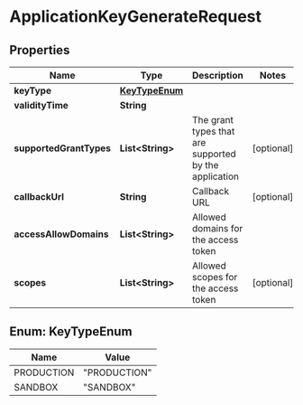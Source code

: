 
# ApplicationKeyGenerateRequest

## Properties
Name | Type | Description | Notes
------------ | ------------- | ------------- | -------------
**keyType** | [**KeyTypeEnum**](#KeyTypeEnum) |  | 
**validityTime** | **String** |  | 
**supportedGrantTypes** | **List&lt;String&gt;** | The grant types that are supported by the application |  [optional]
**callbackUrl** | **String** | Callback URL |  [optional]
**accessAllowDomains** | **List&lt;String&gt;** | Allowed domains for the access token | 
**scopes** | **List&lt;String&gt;** | Allowed scopes for the access token |  [optional]


<a name="KeyTypeEnum"></a>
## Enum: KeyTypeEnum
Name | Value
---- | -----
PRODUCTION | &quot;PRODUCTION&quot;
SANDBOX | &quot;SANDBOX&quot;



